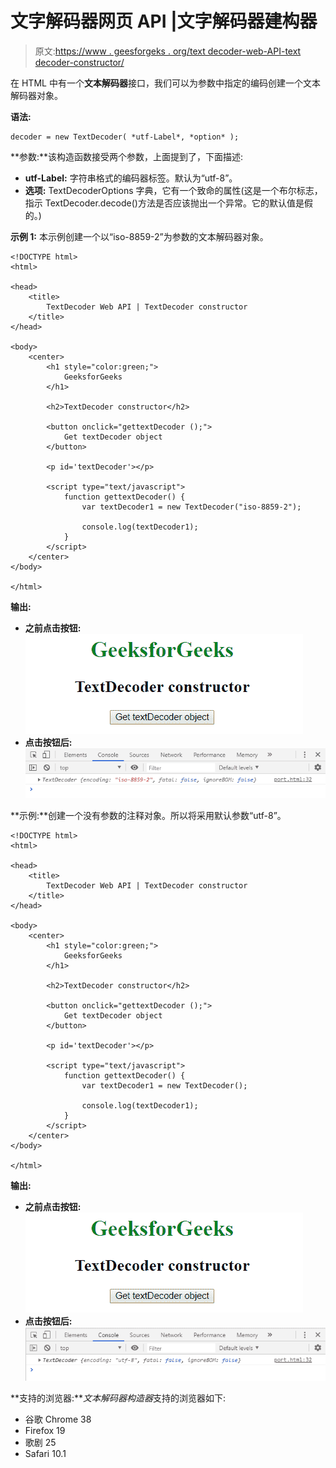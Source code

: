# 文字解码器网页 API |文字解码器建构器

> 原文:[https://www . geesforgeks . org/text decoder-web-API-text decoder-constructor/](https://www.geeksforgeeks.org/textdecoder-web-api-textdecoder-constructor/)

在 HTML 中有一个**文本解码器**接口，我们可以为参数中指定的编码创建一个文本解码器对象。

**语法:**

```htmlhtml
decoder = new TextDecoder( *utf-Label*, *option* );
```

**参数:**该构造函数接受两个参数，上面提到了，下面描述:

*   **utf-Label:** 字符串格式的编码器标签。默认为“utf-8”。
*   **选项:** TextDecoderOptions 字典，它有一个致命的属性(这是一个布尔标志，指示 TextDecoder.decode()方法是否应该抛出一个异常。它的默认值是假的。)

**示例 1:** 本示例创建一个以“iso-8859-2”为参数的文本解码器对象。

```htmlhtml
<!DOCTYPE html>
<html>

<head>
    <title> 
        TextDecoder Web API | TextDecoder constructor
    </title> 
</head>

<body>
    <center>
        <h1 style="color:green;"> 
            GeeksforGeeks 
        </h1>

        <h2>TextDecoder constructor</h2>

        <button onclick="gettextDecoder ();">
            Get textDecoder object
        </button>

        <p id='textDecoder'></p>

        <script type="text/javascript">
            function gettextDecoder() {
                var textDecoder1 = new TextDecoder("iso-8859-2");

                console.log(textDecoder1);
            }
        </script>
    </center>
</body>

</html>
```

**输出:**

*   **之前点击按钮:**
    ![](img/bfbb958c03d801eda0dcf50310ddce90.png)
*   **点击按钮后:**
    ![](img/001d6e509e7a0f0d50f73aae98cc3789.png)

**示例:**创建一个没有参数的注释对象。所以将采用默认参数“utf-8”。

```htmlhtml
<!DOCTYPE html>
<html>

<head>
    <title> 
        TextDecoder Web API | TextDecoder constructor
    </title> 
</head>

<body>
    <center>
        <h1 style="color:green;"> 
            GeeksforGeeks 
        </h1>

        <h2>TextDecoder constructor</h2>

        <button onclick="gettextDecoder ();">
            Get textDecoder object
        </button>

        <p id='textDecoder'></p>

        <script type="text/javascript">
            function gettextDecoder() {
                var textDecoder1 = new TextDecoder();

                console.log(textDecoder1);
            }
        </script>
    </center>
</body>

</html>
```

**输出:**

*   **之前点击按钮:**
    ![](img/bfbb958c03d801eda0dcf50310ddce90.png)
*   **点击按钮后:**
    ![](img/4894ed71247ba09ec053fb5fd457691a.png)

**支持的浏览器:***文本解码器构造器*支持的浏览器如下:

*   谷歌 Chrome 38
*   Firefox 19
*   歌剧 25
*   Safari 10.1